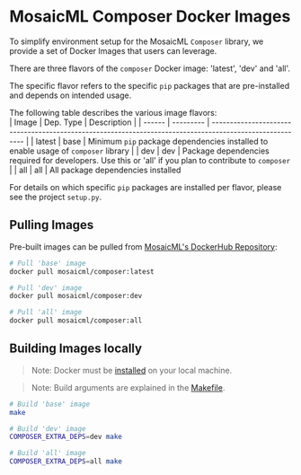 # MosaicML Composer Docker Images

To simplify environment setup for the MosaicML `Composer` library, we provide a set of Docker Images that users can
leverage.

There are three flavors of the `composer` Docker image: 'latest', 'dev' and 'all'.

The specific flavor refers to the specific `pip` packages that are pre-installed and depends on intended usage.

The following table describes the various image flavors:  
| Image  | Dep. Type | Description                                                                                              |
| ------ | --------- | -------------------------------------------------------------------------------------------------------- |
| latest | base      | Minimum `pip` package dependencies installed to enable usage of `composer` library                       |
| dev    | dev       | Package dependencies required for developers.  Use this or 'all' if you plan to contribute to `composer` |
| all    | all       | All package dependencies installed

For details on which specific `pip` packages are installed per flavor, please see the project `setup.py`.

## Pulling Images

Pre-built images can be pulled from [MosaicML's DockerHub Repository](https://hub.docker.com/r/mosaicml/composer):

```bash
# Pull 'base' image
docker pull mosaicml/composer:latest

# Pull 'dev' image
docker pull mosaicml/composer:dev

# Pull 'all' image
docker pull mosaicml/composer:all
```

## Building Images locally

> Note: Docker must be [installed](https://docs.docker.com/get-docker/) on your local machine.

> Note: Build arguments are explained in the [Makefile](Makefile).

```bash
# Build 'base' image
make

# Build 'dev' image
COMPOSER_EXTRA_DEPS=dev make

# Build 'all' image
COMPOSER_EXTRA_DEPS=all make
```
